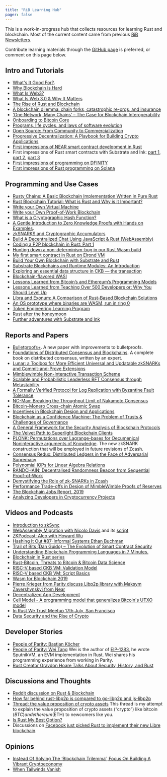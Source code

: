 ```yaml
---
title: "RiB Learning Hub"
pager: false
---
```


This is a work-in-progress hub
that collects resources for learning Rust and blockchain.
Most of the current content
came from previous [RiB Newsletters](/newsletters).

Contribute learning materials
through the [GitHub page](https://github.com/rust-in-blockchain/rust-in-blockchain/blob/master/content/learning.md)
is preferred, or comment on this page below.


## Intro and Tutorials

- [What's It Good For?](https://www.etherean.org/blockchain/web3/software/2020/07/25/whats-it-good-for.html).
- [Why Blockchain is Hard](https://medium.com/@jimmysong/why-blockchain-is-hard-60416ea4c5c)
- [What Is Web3?](https://avc.com/2019/06/video-of-the-week-what-is-web3/) 
- [What Is Web 3.0 & Why It Matters](https://medium.com/fabric-ventures/what-is-web-3-0-why-it-matters-934eb07f3d2b)
- [The Rise of Rust and Blockchain](https://domsteil.com/posts/rust)
- [A blockchain dilemma: chain forks, catastrophic re-orgs, and insurance](https://medium.com/solana-labs/a-blockchain-dilemma-chain-forks-catastrophic-re-orgs-and-insurance-3b88a2fbd2ba)
- [‘One Network, Many Chains’ – The Case for Blockchain Interoperability](https://www.coindesk.com/one-network-many-chains-the-case-for-blockchain-interoperability)
- [Onboarding to Bitcoin Core](https://medium.com/@amitiu/onboarding-to-bitcoin-core-7c1a83b20365)
- [Programs, life cycles, and laws of software evolution](https://blog.acolyer.org/2020/02/14/programs-life-cycles-laws/)
- [Open Source: From Community to Commercialization](https://a16z.com/2019/10/04/commercializing-open-source/)
- [Progressive Decentralization: A Playbook for Building Crypto Applications](https://a16z.com/2020/01/09/progressive-decentralization-crypto-product-management/)
- [First impressions of NEAR smart contract development in Rust](https://brson.github.io/2020/09/07/near-smart-contracts-rust)
- First impressions of Rust smart contracts with Substrate and Ink:
  [part 1](https://brson.github.io/2020/12/03/substrate-and-ink-part-1),
  [part 2](https://brson.github.io/2020/12/03/substrate-and-ink-part-2),
  [part 3](https://brson.github.io/2020/12/03/substrate-and-ink-part-3)
- [First impressions of programming on DFINITY](https://brson.github.io/2021/01/30/dfinity-impressions)
- [First impressions of Rust programming on Solana](https://brson.github.io/2021/06/08/rust-on-solana)

## Programming and Use Cases

- [Rusty Chains: A Basic Blockchain Implementation Written in Pure Rust](https://hackernoon.com/rusty-chains-a-basic-blockchain-implementation-written-in-pure-rust-gk2m3uri)
- [Rust Blockchain Tutorial: What is Rust and Why is it Important?](https://freestartupkits.com/articles/technology/cryptocurrency-news-and-tips/ultimate-rust-blockchain-tutorial/)
- [Write your Own Virtual Machine](https://justinmeiners.github.io/lc3-vm/)
- [Write your Own Proof-of-Work Blockchain](https://justinmeiners.github.io/tiny-blockchain/)
- [What is a Cryptographic Hash Function?](https://decentralizedthoughts.github.io/2020-08-28-what-is-a-cryptographic-hash-function/)
- [A Gentle Introduction to Zero Knowledge Proofs with Hands on Examples](https://dochdoch.gitlab.io/snark_intro/snark_intro_front/).
- [zkSNARKS and Cryptographic Accumulators](https://blog.coinbase.com/zksnarks-and-cryptographic-accumulators-f840da0b61c6?gi=edbf393c1af2)
- [Build A Decentralized Chat Using JavaScript & Rust (WebAssembly)](https://medium.com/perlin-network/build-a-decentralized-chat-using-javascript-rust-webassembly-c775f8484b52)
- [Coding a P2P blockchain in Rust: Part 1](https://medium.com/@prabhueshwarla/coding-a-p2p-blockchain-in-rust-part-1-2ecc8f6005ea)
- [Hunting down a non-determinism-bug in our Rust Wasm build](https://dev.to/gnunicorn/hunting-down-a-non-determinism-bug-in-our-rust-wasm-build-4fk1)
- [My first smart contract in Rust on Elrond VM](https://hiddentao.com/archives/2020/07/17/my-first-smart-contract-in-rust-on-elrond-vm)
- [Build Your Own Blockchain with Substrate and Rust](https://www.youtube.com/watch?v=bjWxwTA2KLw) 
- [Substrate Blockchains and Runtime Modules: An Introduction](https://medium.com/better-programming/substrate-blockchains-and-runtime-modules-an-introduction-866851b550b9)
- [Exploring an essential data structure in CKB — the transaction](https://medium.com/nervosnetwork/exploring-an-essential-data-structure-in-ckb-the-transaction-a1ca8fcbfbda)
- [Blockchain-flavored WASI](https://medium.com/oasislabs/blockchain-flavored-wasi-50e3612b8eba)
- [Lessons Learned from Bitcoin’s and Ethereum’s Programming Models](https://hackernoon.com/lessons-learned-from-bitcoins-and-ethereum-s-programming-models-f9fdbe1a3fdb)
- [Lessons Learned from Teaching Over 500 Developers or: Why You Should Level Up](https://medium.com/@jimmysong/lessons-learned-from-teaching-over-500-developers-or-why-you-should-level-up-ad0e48bce067)
- [Libra and Exonum: A Comparison of Rust-Based Blockchain Solutions](https://medium.com/meetbitfury/libra-and-exonum-a-comparison-of-rust-based-blockchain-solutions-6963a7f4a81d)
- [An OS prototype where binaries are WASM, run in ring 0](https://www.reddit.com/r/rust/comments/ekingn/tomakaredshirt_an_os_prototype_where_binaries_are)
- [Token Engineering Learning Program](https://web.archive.org/web/20210123044822/https://www.tannrallard.tech/token-engineering-learning-program/)
- [Rust after the honeymoon](http://dtrace.org/blogs/bmc/2020/10/11/rust-after-the-honeymoon/)
- [Further adventures with Substrate and Ink](https://brson.github.io/2021/03/09/further-adventures-with-substrate-and-ink)

## Reports and Papers

- [Bulletproofs+](https://eprint.iacr.org/2020/735). A new paper with improvements to bulletproofs.
- [Foundations of Distributed Consensus and Blockchains](http://elaineshi.com/docs/blockchain-book.pdf). A complete book on distributed consensus, written by an expert.
- [Lunar: a Toolbox for More Efficient Universal and Updatable zkSNARKs and Commit-and-Prove Extensions](https://eprint.iacr.org/2020/1069.pdf)
- [Mimblewimble Non-Interactive Transaction Scheme](https://eprint.iacr.org/2020/1064.pdf)
- [Scalable and Probabilistic Leaderless BFT Consensus through Metastability](https://arxiv.org/pdf/1906.08936.pdf)
- [A Formally Verified Protocol for Log Replication with Byzantine Fault Tolerance](https://arxiv.org/pdf/2009.10664.pdf)
- [NC-Max: Breaking the Throughput Limit of Nakamoto Consensus](https://eprint.iacr.org/2020/1101.pdf)
- [Bitcoin–Monero Cross-chain Atomic Swap](https://eprint.iacr.org/2020/1126.pdf)
- [Incentives in Blockchain Design and Applications](https://papers.ssrn.com/sol3/papers.cfm?abstract_id=3657592)
- [Blockchain as a Confidence Machine: The Problem of Trusts & Challenges of Governance](https://papers.ssrn.com/sol3/papers.cfm?abstract_id=3665447)
- [A General Framework for the Security Analysis of Blockchain Protocols](https://arxiv.org/pdf/2009.09480.pdf)
- [The Velvet Path to Superlight Blockchain Clients](https://eprint.iacr.org/2020/1122.pdf)
- [PLONK: Permutations over Lagrange-bases for Oecumenical Noninteractive arguments of Knowledge](https://eprint.iacr.org/2019/953).
  The new zkSNARK construction that will be employed in future revisions of Zcash.
- [Consensus Redux: Distributed Ledgers in the Face of Adversarial Supremacy](https://eprint.iacr.org/2020/1021.pdf)
- [Polynomial IOPs for Linear Algebra Relations](https://eprint.iacr.org/2020/1022.pdf)
- [RANDCHAIN: Decentralised Randomness Beacon from Sequential Proof-of-Work](https://eprint.iacr.org/2020/1033.pdf)
- [Demystifying the Role of zk-SNARKs in Zcash](https://arxiv.org/pdf/2008.00881.pdf)
- [Performance Trade-offs in Design of MimbleWimble Proofs of Reserves](https://eprint.iacr.org/2020/938.pdf)
- [The Blockchain Jobs Report, 2019](https://media.consensys.net/the-blockchain-jobs-report-2019-b2b911426c34)
- [Analyzing Developers in Cryptocurrency Projects](https://blog.coincodecap.com/analyzing-developers-in-cryptocurrency-projects/)

## Videos and Podcasts

- [Introduction to zkSync](https://medium.com/matter-labs/introduction-to-zksync-16f3753ac96c)
- [WebAssembly Migration with Nicolo Davis](https://softwareengineeringdaily.com/2020/09/01/webassembly-migration-with-nicolo-davis/) 
  and its [script](https://softwareengineeringdaily.com/wp-content/uploads/2020/08/SED1126-WebAssembly-Migration.pdf)
- [ZKPodcast: Aleo with Howard Wu](https://www.zeroknowledge.fm/144)
- [Hashing It Out #87-Informal Systems Ethan Buchman](http://thebitcoinpodcast.com/hashing-it-out-87/)
- [Trail of Bits (Dan Guido) – The Evolution of Smart Contract Security](https://epicenter.tv/episodes/346)
- [Understanding Blockchain Programming Languages in 7 Minutes.](https://www.youtube.com/watch?v=HAOeR9Xh--A)
- [Blockchain in Rust series](https://www.youtube.com/watch?v=vJdT05zl6jk&list=PL1rXPCvogp_SsWBI_JpXFypBDhbgXVrSE)
- [Rust-Bitcoin, Threats to Bitcoin & Bitcoin Data Science](https://anchor.fm/stephan-livera/episodes/SLP73-Tamas-Blummer---Rust-Bitcoin--Threats-to-Bitcoin--Bitcoin-Data-Science-e44dhk)
- [RISC-V based CKB VM: Validation Model](https://xuejie.space/2019_07_05_introduction_to_ckb_script_programming_validation_model)
- [RISC-V based CKB VM: Script Basics](https://xuejie.space/2019_07_13_introduction_to_ckb_script_programming_script_basics)
- [Wasm for Blockchain 2019](https://medium.com/nearprotocol/wasm-for-blockchain-2019-d093bfeb6133)
- [Pierre Krieger from Parity discuss Libp2p library with Maksym Zavershynskyi from Near](https://www.youtube.com/watch?v=_9o6RTYG_xk&t=678s)
- [Decentralized App Development](https://www.youtube.com/watch?v=e_QOMBZS5gs&list=PL9tzQn_TEuFWbiHCvul76ZyiG6C_0180f)
- [Cell Model - A programming model that generalizes Bitcoin's UTXO model](https://www.youtube.com/watch?v=EBoTUw4MI0k)
- [In Rust We Trust Meetup 17th July, San Francisco](https://www.youtube.com/watch?v=02oVI_2zDcI&list=PLRke1-EE4VWGLXPbcpxn8fPmXlvRuZGIw)
- [Data Security and the Rise of Crypto](https://www.youtube.com/watch?v=flV82tFjyZY&list=PLM4u6XbiXf5qXKZixrDpN3ZSwH_8UabPq)


## Developer Stories

- [People of Parity: Bastian Köcher](https://www.parity.io/people-of-parity-bastian-koecher/)
- [People of Parity: Wei Tang](https://www.parity.io/people-of-parity-wei-tang/) Wei is the author of [EIP-1283](https://github.com/ethereum/EIPs/blob/master/EIPS/eip-1283.md), he wrote SputnikVM, an EVM implementation in Rust. Wei shares his programming experience from working in Parity.
- [Rust Creator Graydon Hoare Talks About Security, History, and Rust](https://thenewstack.io/rust-creator-graydon-hoare-talks-about-security-history-and-rust)


## Discussions and Thoughts

- [Reddit discussion on Rust & Blockchain](https://www.reddit.com/r/rust/comments/dpakxq/rust_2020_more_or_less/f5tpnkx)
- [How far behind rust-libp2p is compared to go-libp2p and js-libp2p](https://twitter.com/tomaka17/status/1224313756458590208?s=20)
- [Thread: the value proposition of crypto assets](https://twitter.com/panekkkk/status/1142891604950339585)
  This thread is my attempt to explain the value proposition of crypto assets (“crypto”) like bitcoin ($BTC) and ethereum ($ETH) to newcomers like you.
- [Is Rust My Best Option?](https://www.reddit.com/r/rust/comments/c27fng/is_rust_my_best_option/)
- Discussions on [Facebook just picked Rust to implement their new Libre blockchain](https://www.reddit.com/r/rust/comments/c20aed/facebook_just_picked_rust_to_implement_their_new/).


## Opinions

- [Instead Of Solving The ‘Blockchain Trilemma’, Focus On Building A Vibrant Cryptoeconomy](https://medium.com/@kevinmobrien1/instead-of-solving-the-blockchain-trilemma-focus-on-building-a-vibrant-cryptoeconomy-7064acb41a26)
- [When Tailwinds Vanish](https://luttig.substack.com/p/when-tailwinds-vanish)
